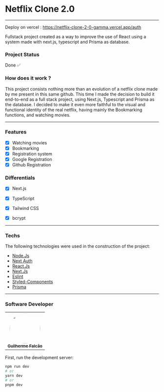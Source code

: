 # Netflix Clone 2.0

---

Deploy on vercel : https://netflix-clone-2-0-gamma.vercel.app/auth

Fullstack project created as a way to improve the use of React using a system made with next.js, typescript and Prisma as database.

### Project Status

Done  ✅

### How does it work ? 

This project consists nothing more than an evolution of a netflix clone made by me present in this same github. This time I made the decision to build it end-to-end as a full stack project, using Next.js, Typescript and Prisma as the database. I decided to make it even more faithful to the visual and functional identity of the real netflix, having mainly the Bookmarking functions, and watching movies.

---

### Features

- [x] Watching movies
- [x] Bookmarking
- [x] Registration system
- [x] Google Registration
- [x] Github Registration

### Differentials

- [x] Next.js
- [x] TypeScript
- [x] Tailwind CSS
- [x] bcrypt


---

### Techs

The following technologies were used in the construction of the project:

- [Node.Js](https://nodejs.org/en/)
- [Next Auth](https://next-auth.js.org/)
- [React.Js](https://pt-br.reactjs.org/)
- [Next.Js](https://nextjs.org/)
- [Eslint](https://eslint.org/)
- [Styled-Components](https://tailwindcss.com/)
- [Prisma](https://www.prisma.io/)

---

### Software Developer

<table>
  <tr>
    <td align="center"><a href="https://github.com/guilhermefcs7"><img style="border-radius: 50%;" src="https://avatars.githubusercontent.com/u/79313483?v=4" width="100px;" alt=""/><br /><sub><b>Guilherme Falcão</b></sub></a><br /></td>
  </tr>
</table>

First, run the development server:

```bash
npm run dev
# or
yarn dev
# or
pnpm dev
```

